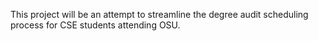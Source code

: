This project will be an attempt to streamline the degree audit scheduling process for CSE students attending OSU. 
